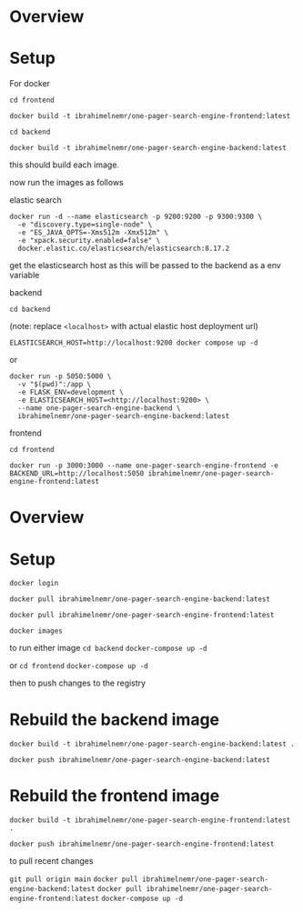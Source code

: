 # Overview


# Setup

For docker

`cd frontend`

`docker build -t ibrahimelnemr/one-pager-search-engine-frontend:latest`

`cd backend`

`docker build -t ibrahimelnemr/one-pager-search-engine-backend:latest`


this should build each image. 

now run the images as follows

elastic search
```
docker run -d --name elasticsearch -p 9200:9200 -p 9300:9300 \
  -e "discovery.type=single-node" \
  -e "ES_JAVA_OPTS=-Xms512m -Xmx512m" \
  -e "xpack.security.enabled=false" \
  docker.elastic.co/elasticsearch/elasticsearch:8.17.2
```

get the elasticsearch host as this will be passed to the backend as a env variable

backend

`cd backend`

(note: replace `<localhost>` with actual elastic host deployment url)

`ELASTICSEARCH_HOST=http://localhost:9200 docker compose up -d`

or 
```
docker run -p 5050:5000 \
  -v "$(pwd)":/app \
  -e FLASK_ENV=development \
  -e ELASTICSEARCH_HOST=<http://localhost:9200> \
  --name one-pager-search-engine-backend \
  ibrahimelnemr/one-pager-search-engine-backend:latest
```

frontend

`cd frontend`

`docker run -p 3000:3000 --name one-pager-search-engine-frontend -e BACKEND_URL=http://localhost:5050 ibrahimelnemr/one-pager-search-engine-frontend:latest`





# Overview


# Setup

`docker login`

`docker pull ibrahimelnemr/one-pager-search-engine-backend:latest`

`docker pull ibrahimelnemr/one-pager-search-engine-frontend:latest`

`docker images`

to run either image 
`cd backend`
`docker-compose up -d`

or
`cd frontend`
`docker-compose up -d`

then to push changes to the registry

# Rebuild the backend image
`docker build -t ibrahimelnemr/one-pager-search-engine-backend:latest .`

`docker push ibrahimelnemr/one-pager-search-engine-backend:latest`

# Rebuild the frontend image
`docker build -t ibrahimelnemr/one-pager-search-engine-frontend:latest .`

`docker push ibrahimelnemr/one-pager-search-engine-frontend:latest`

to pull recent changes

`git pull origin main`
`docker pull ibrahimelnemr/one-pager-search-engine-backend:latest`
`docker pull ibrahimelnemr/one-pager-search-engine-frontend:latest`
`docker-compose up -d`